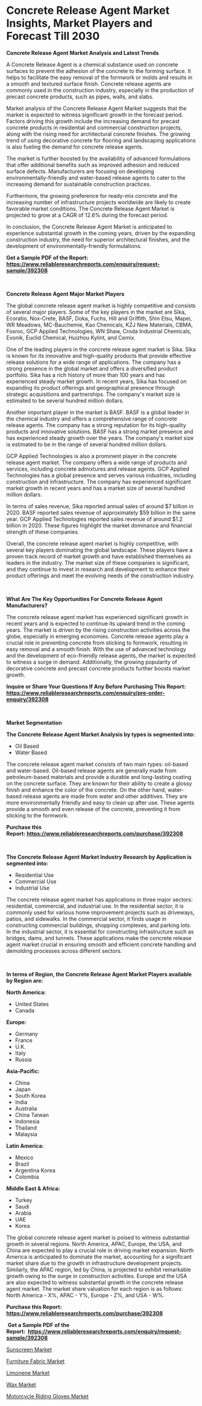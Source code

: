 <p><h1>Concrete Release Agent Market Insights, Market Players and Forecast Till 2030</h1></p><p><strong>Concrete Release Agent Market Analysis and Latest Trends</strong></p>
<p><p>A Concrete Release Agent is a chemical substance used on concrete surfaces to prevent the adhesion of the concrete to the forming surface. It helps to facilitate the easy removal of the formwork or molds and results in a smooth and textured surface finish. Concrete release agents are commonly used in the construction industry, especially in the production of precast concrete products, such as pipes, walls, and slabs.</p><p>Market analysis of the Concrete Release Agent Market suggests that the market is expected to witness significant growth in the forecast period. Factors driving this growth include the increasing demand for precast concrete products in residential and commercial construction projects, along with the rising need for architectural concrete finishes. The growing trend of using decorative concrete for flooring and landscaping applications is also fueling the demand for concrete release agents.</p><p>The market is further boosted by the availability of advanced formulations that offer additional benefits such as improved adhesion and reduced surface defects. Manufacturers are focusing on developing environmentally-friendly and water-based release agents to cater to the increasing demand for sustainable construction practices.</p><p>Furthermore, the growing preference for ready-mix concrete and the increasing number of infrastructure projects worldwide are likely to create favorable market conditions. The Concrete Release Agent Market is projected to grow at a CAGR of 12.6% during the forecast period.</p><p>In conclusion, the Concrete Release Agent Market is anticipated to experience substantial growth in the coming years, driven by the expanding construction industry, the need for superior architectural finishes, and the development of environmentally-friendly formulations.</p></p>
<p><strong>Get a Sample PDF of the Report:&nbsp; <a href="https://www.reliableresearchreports.com/enquiry/request-sample/392308">https://www.reliableresearchreports.com/enquiry/request-sample/392308</a></strong></p>
<p>&nbsp;</p>
<p><strong>Concrete Release Agent Major Market Players</strong></p>
<p><p>The global concrete release agent market is highly competitive and consists of several major players. Some of the key players in the market are Sika, Ecoratio, Nox-Crete, BASF, Doka, Fuchs, Hill and Griffith, Shin Etsu, Mapei, WR Meadows, MC-Bauchemie, Kao Chemicals, KZJ New Materials, CBMA, Fosroc, GCP Applied Technologies, WN Shaw, Croda Industrial Chemicals, Evonik, Euclid Chemical, Huizhou Kylint, and Cemix.</p><p>One of the leading players in the concrete release agent market is Sika. Sika is known for its innovative and high-quality products that provide effective release solutions for a wide range of applications. The company has a strong presence in the global market and offers a diversified product portfolio. Sika has a rich history of more than 100 years and has experienced steady market growth. In recent years, Sika has focused on expanding its product offerings and geographical presence through strategic acquisitions and partnerships. The company's market size is estimated to be several hundred million dollars.</p><p>Another important player in the market is BASF. BASF is a global leader in the chemical industry and offers a comprehensive range of concrete release agents. The company has a strong reputation for its high-quality products and innovative solutions. BASF has a strong market presence and has experienced steady growth over the years. The company's market size is estimated to be in the range of several hundred million dollars.</p><p>GCP Applied Technologies is also a prominent player in the concrete release agent market. The company offers a wide range of products and services, including concrete admixtures and release agents. GCP Applied Technologies has a global presence and serves various industries, including construction and infrastructure. The company has experienced significant market growth in recent years and has a market size of several hundred million dollars.</p><p>In terms of sales revenue, Sika reported annual sales of around $7 billion in 2020. BASF reported sales revenue of approximately $59 billion in the same year. GCP Applied Technologies reported sales revenue of around $1.2 billion in 2020. These figures highlight the market dominance and financial strength of these companies.</p><p>Overall, the concrete release agent market is highly competitive, with several key players dominating the global landscape. These players have a proven track record of market growth and have established themselves as leaders in the industry. The market size of these companies is significant, and they continue to invest in research and development to enhance their product offerings and meet the evolving needs of the construction industry.</p></p>
<p>&nbsp;</p>
<p><strong>What Are The Key Opportunities For Concrete Release Agent Manufacturers?</strong></p>
<p><p>The concrete release agent market has experienced significant growth in recent years and is expected to continue its upward trend in the coming years. The market is driven by the rising construction activities across the globe, especially in emerging economies. Concrete release agents play a crucial role in preventing concrete from sticking to formwork, resulting in easy removal and a smooth finish. With the use of advanced technology and the development of eco-friendly release agents, the market is expected to witness a surge in demand. Additionally, the growing popularity of decorative concrete and precast concrete products further boosts market growth.</p></p>
<p><strong>Inquire or Share Your Questions If Any Before Purchasing This Report: <a href="https://www.reliableresearchreports.com/enquiry/pre-order-enquiry/392308">https://www.reliableresearchreports.com/enquiry/pre-order-enquiry/392308</a></strong></p>
<p>&nbsp;</p>
<p><strong>Market Segmentation</strong></p>
<p><strong>The Concrete Release Agent Market Analysis by types is segmented into:</strong></p>
<p><ul><li>Oil Based</li><li>Water Based</li></ul></p>
<p><p>The concrete release agent market consists of two main types: oil-based and water-based. Oil-based release agents are generally made from petroleum-based materials and provide a durable and long-lasting coating on the concrete surface. They are known for their ability to create a glossy finish and enhance the color of the concrete. On the other hand, water-based release agents are made from water and other additives. They are more environmentally friendly and easy to clean up after use. These agents provide a smooth and even release of the concrete, preventing it from sticking to the formwork.</p></p>
<p><strong>Purchase this Report:&nbsp;<a href="https://www.reliableresearchreports.com/purchase/392308">https://www.reliableresearchreports.com/purchase/392308</a></strong></p>
<p>&nbsp;</p>
<p><strong>The Concrete Release Agent Market Industry Research by Application is segmented into:</strong></p>
<p><ul><li>Residential Use</li><li>Commercial Use</li><li>Industrial Use</li></ul></p>
<p><p>The concrete release agent market has applications in three major sectors: residential, commercial, and industrial use. In the residential sector, it is commonly used for various home improvement projects such as driveways, patios, and sidewalks. In the commercial sector, it finds usage in constructing commercial buildings, shopping complexes, and parking lots. In the industrial sector, it is essential for constructing infrastructure such as bridges, dams, and tunnels. These applications make the concrete release agent market crucial in ensuring smooth and efficient concrete handling and demolding processes across different sectors.</p></p>
<p>&nbsp;</p>
<p><strong>In terms of Region, the Concrete Release Agent Market Players available by Region are:</strong></p>
<p>
    <p> <strong> North America: </strong>
        <ul>
            <li>United States</li>
            <li>Canada</li>
        </ul>
        </p> 
    <p> <strong> Europe: </strong>
        <ul>
            <li>Germany</li>
            <li>France</li>
            <li>U.K.</li>
            <li>Italy</li>
            <li>Russia</li>
        </ul>
        </p> 
    <p> <strong> Asia-Pacific: </strong>
        <ul>
            <li>China</li>
            <li>Japan</li>
            <li>South Korea</li>
            <li>India</li>
            <li>Australia</li>
            <li>China Taiwan</li>
            <li>Indonesia</li>
            <li>Thailand</li>
            <li>Malaysia</li>
        </ul>
        </p> 
    <p> <strong> Latin America: </strong>
        <ul>
            <li>Mexico</li>
            <li>Brazil</li>
            <li>Argentina Korea</li>
            <li>Colombia</li>
        </ul>
        </p> 
    <p> <strong> Middle East & Africa: </strong>
        <ul>
            <li>Turkey</li>
            <li>Saudi</li>
            <li>Arabia</li>
            <li>UAE</li>
            <li>Korea</li>
        </ul>
    </p>
    </p>
<p><p>The global concrete release agent market is poised to witness substantial growth in several regions. North America, APAC, Europe, the USA, and China are expected to play a crucial role in driving market expansion. North America is anticipated to dominate the market, accounting for a significant market share due to the growth in infrastructure development projects. Similarly, the APAC region, led by China, is projected to exhibit remarkable growth owing to the surge in construction activities. Europe and the USA are also expected to witness substantial growth in the concrete release agent market. The market share valuation for each region is as follows: North America - X%, APAC - Y%, Europe - Z%, and USA - W%.</p></p>
<p><strong>Purchase this Report: <a href="https://www.reliableresearchreports.com/purchase/392308">https://www.reliableresearchreports.com/purchase/392308</a></strong></p>
<p>&nbsp;<strong>Get a Sample PDF of the Report:&nbsp;&nbsp;<a href="https://www.reliableresearchreports.com/enquiry/request-sample/392308">https://www.reliableresearchreports.com/enquiry/request-sample/392308</a></strong></p>
<p><strong></strong></p>
<p><p><a href="https://www.linkedin.com/pulse/decoding-sunscreen-market-deep-dive-latest-trends-segmentation-ekice/">Sunscreen Market</a></p><p><a href="https://www.linkedin.com/pulse/furniture-fabric-market-share-amp-new-trends-analysis-q6mpe/">Furniture Fabric Market</a></p><p><a href="https://medium.com/@stefanokon1939/limonene-market-trends-forecast-and-competitive-analysis-to-2030-777b1f68d90c">Limonene Market</a></p><p><a href="https://medium.com/@candicekoss1946/wax-market-report-reveals-the-latest-trends-and-growth-opportunities-of-this-market-6970b152e4a7">Wax Market</a></p><p><a href="https://www.linkedin.com/pulse/motorcycle-riding-gloves-market-size-share-amp-trends-analysis-990ne/">Motorcycle Riding Gloves Market</a></p></p>